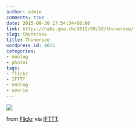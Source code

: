 ```yaml
---
author: admin
comments: true
date: 2015-08-20 17:54:34+00:00
link: https://habi.gna.ch/2015/08/20/thunersee/
slug: thunersee
title: Thunersee
wordpress_id: 4015
categories:
- moblog
- photos
tags:
- flickr
- IFTTT
- moblog
- seerie
---
```


![](http://ift.tt/1LlyYtZ)  

  

from [Flickr](http://flic.kr/p/wDubzo) via [IFTTT](http://ift.tt/1c4nCfM).
